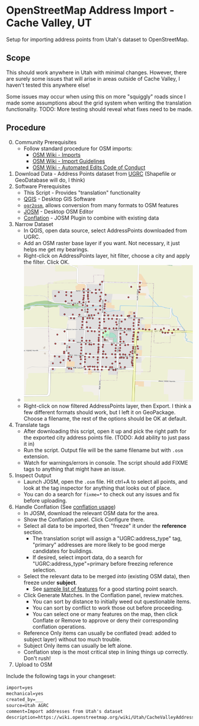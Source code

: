 # OpenStreetMap Address Import - Cache Valley, UT

Setup for importing address points from Utah's dataset to OpenStreetMap. 

## Scope

This should work anywhere in Utah with minimal changes. However, there are surely some issues that will arise in areas outside of Cache Valley, I haven't tested this anywhere else!

Some issues may occur when using this on more "squiggly" roads since I made some assumptions about the grid system when writing the translation functionality. TODO: More testing should reveal what fixes need to be made.

## Procedure

0. Community Prerequisites
    - Follow standard procedure for OSM imports:
      - [OSM Wiki - Imports](https://wiki.openstreetmap.org/wiki/Import)
      - [OSM Wiki - Import Guidelines](https://wiki.openstreetmap.org/wiki/Import/Guidelines)
      - [OSM Wiki - Automated Edits Code of Conduct](https://wiki.openstreetmap.org/wiki/Automated_Edits_code_of_conduct)
1. Download Data - Address Points dataset from [UGRC](https://gis.utah.gov/data/location/address-data/) (Shapefile or GeoDatabase will do, I think)
2. Software Prerequisites
    - This Script - Provides "translation" functionality
    - [QGIS](https://www.qgis.org/en/site/) - Desktop GIS Software
    - [`ogr2osm`](https://pypi.org/project/ogr2osm/), allows conversion from many formats to OSM features
    - [JOSM](https://josm.openstreetmap.de/) - Desktop OSM Editor
    - [Conflation](https://wiki.openstreetmap.org/wiki/JOSM/Plugins/Conflation) - JOSM Plugin to combine with existing data
3. Narrow Dataset
    - In QGIS, open data source, select AddressPoints downloaded from UGRC.
    - Add an OSM raster base layer if you want. Not necessary, it just helps me get my bearings.
    - Right-click on AddressPoints layer, hit filter, choose a city and apply the filter. Click OK.
    - ![Clarkston Map with Address Points](imgs/clarkston_addresses.png)
    - Right-click on now filtered AddressPoints layer, then Export. I think a few different formats should work, but I left it on GeoPackage. Choose a filename, the rest of the options should be OK at default.
4. Translate tags
    - After downloading this script, open it up and pick the right path for the exported city address points file. (TODO: Add ability to just pass it in)
    - Run the script. Output file will be the same filename but with `.osm` extension.
    - Watch for warnings/errors in console. The script should add FIXME tags to anything that might have an issue.
5. Inspect Output
    - Launch JOSM, open the `.osm` file. Hit ctrl+A to select all points, and look at the tag inspector for anything that looks out of place.
    - You can do a search for `fixme=*` to check out any issues and fix before uploading.
6. Handle Conflation (See [conflation usage](https://wiki.openstreetmap.org/wiki/JOSM/Plugins/Conflation#Usage))
    - In JOSM, download the relevant OSM data for the area.
    - Show the Conflation panel. Click Configure there. 
    - Select all data to be imported, then "freeze" it under the **reference** section.
        - The translation script will assign a "UGRC:address_type" tag, "primary" addresses are more likely to be good merge candidates for buildings.
        - If desired, select import data, do a search for "UGRC:address_type"=primary before freezing reference selection.
    - Select the relevant data to be merged *into* (existing OSM data), then freeze under **subject**.
        - See [sample list of features](josm_features.txt) for a good starting point search.
    - Click Generate Matches. In the Conflation panel, review matches.
        - You can sort by distance to initially weed out questionable items.
        - You can sort by conflict to work those out before proceeding.
        - You can select one or many features on the map, then click Conflate or Remove to approve or deny their corresponding conflation operations.
    - Reference Only items can usually be conflated (read: added to subject layer) without too much trouble.
    - Subject Only items can usually be left alone.
    - Conflation step is the most critical step in lining things up correctly. Don't rush!
7. Upload to OSM

Include the following tags in your changeset:

```
import=yes
mechanical=yes
created_by=___
source=Utah AGRC
comment=Import addresses from Utah's dataset
description=https://wiki.openstreetmap.org/wiki/Utah/CacheValleyAddressImport
```
